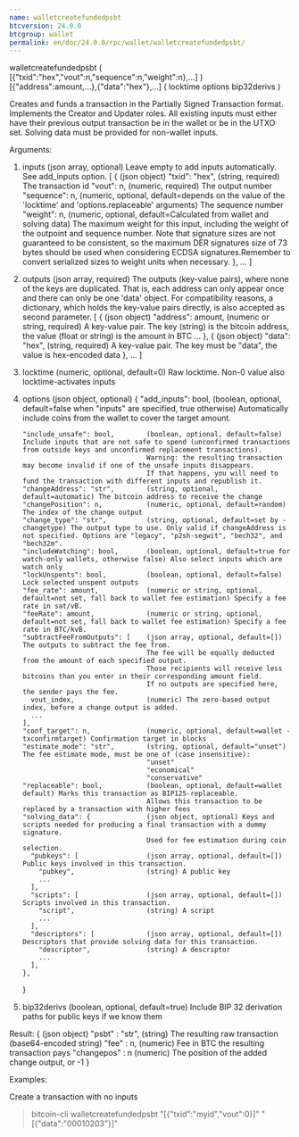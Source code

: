 ```yaml
---
name: walletcreatefundedpsbt
btcversion: 24.0.0
btcgroup: wallet
permalink: en/doc/24.0.0/rpc/wallet/walletcreatefundedpsbt/
---
```


walletcreatefundedpsbt ( [{"txid":"hex","vout":n,"sequence":n,"weight":n},...] ) [{"address":amount,...},{"data":"hex"},...] ( locktime options bip32derivs )

Creates and funds a transaction in the Partially Signed Transaction format.
Implements the Creator and Updater roles.
All existing inputs must either have their previous output transaction be in the wallet
or be in the UTXO set. Solving data must be provided for non-wallet inputs.

Arguments:
1. inputs                             (json array, optional) Leave empty to add inputs automatically. See add_inputs option.
     [
       {                              (json object)
         "txid": "hex",               (string, required) The transaction id
         "vout": n,                   (numeric, required) The output number
         "sequence": n,               (numeric, optional, default=depends on the value of the 'locktime' and 'options.replaceable' arguments) The sequence number
         "weight": n,                 (numeric, optional, default=Calculated from wallet and solving data) The maximum weight for this input, including the weight of the outpoint and sequence number. Note that signature sizes are not guaranteed to be consistent, so the maximum DER signatures size of 73 bytes should be used when considering ECDSA signatures.Remember to convert serialized sizes to weight units when necessary.
       },
       ...
     ]
2. outputs                            (json array, required) The outputs (key-value pairs), where none of the keys are duplicated.
                                      That is, each address can only appear once and there can only be one 'data' object.
                                      For compatibility reasons, a dictionary, which holds the key-value pairs directly, is also
                                      accepted as second parameter.
     [
       {                              (json object)
         "address": amount,           (numeric or string, required) A key-value pair. The key (string) is the bitcoin address, the value (float or string) is the amount in BTC
         ...
       },
       {                              (json object)
         "data": "hex",               (string, required) A key-value pair. The key must be "data", the value is hex-encoded data
       },
       ...
     ]
3. locktime                           (numeric, optional, default=0) Raw locktime. Non-0 value also locktime-activates inputs
4. options                            (json object, optional)
     {
       "add_inputs": bool,            (boolean, optional, default=false when "inputs" are specified, true otherwise) Automatically include coins from the wallet to cover the target amount.
                                      
       "include_unsafe": bool,        (boolean, optional, default=false) Include inputs that are not safe to spend (unconfirmed transactions from outside keys and unconfirmed replacement transactions).
                                      Warning: the resulting transaction may become invalid if one of the unsafe inputs disappears.
                                      If that happens, you will need to fund the transaction with different inputs and republish it.
       "changeAddress": "str",        (string, optional, default=automatic) The bitcoin address to receive the change
       "changePosition": n,           (numeric, optional, default=random) The index of the change output
       "change_type": "str",          (string, optional, default=set by -changetype) The output type to use. Only valid if changeAddress is not specified. Options are "legacy", "p2sh-segwit", "bech32", and "bech32m".
       "includeWatching": bool,       (boolean, optional, default=true for watch-only wallets, otherwise false) Also select inputs which are watch only
       "lockUnspents": bool,          (boolean, optional, default=false) Lock selected unspent outputs
       "fee_rate": amount,            (numeric or string, optional, default=not set, fall back to wallet fee estimation) Specify a fee rate in sat/vB.
       "feeRate": amount,             (numeric or string, optional, default=not set, fall back to wallet fee estimation) Specify a fee rate in BTC/kvB.
       "subtractFeeFromOutputs": [    (json array, optional, default=[]) The outputs to subtract the fee from.
                                      The fee will be equally deducted from the amount of each specified output.
                                      Those recipients will receive less bitcoins than you enter in their corresponding amount field.
                                      If no outputs are specified here, the sender pays the fee.
         vout_index,                  (numeric) The zero-based output index, before a change output is added.
         ...
       ],
       "conf_target": n,              (numeric, optional, default=wallet -txconfirmtarget) Confirmation target in blocks
       "estimate_mode": "str",        (string, optional, default="unset") The fee estimate mode, must be one of (case insensitive):
                                      "unset"
                                      "economical"
                                      "conservative"
       "replaceable": bool,           (boolean, optional, default=wallet default) Marks this transaction as BIP125-replaceable.
                                      Allows this transaction to be replaced by a transaction with higher fees
       "solving_data": {              (json object, optional) Keys and scripts needed for producing a final transaction with a dummy signature.
                                      Used for fee estimation during coin selection.
         "pubkeys": [                 (json array, optional, default=[]) Public keys involved in this transaction.
           "pubkey",                  (string) A public key
           ...
         ],
         "scripts": [                 (json array, optional, default=[]) Scripts involved in this transaction.
           "script",                  (string) A script
           ...
         ],
         "descriptors": [             (json array, optional, default=[]) Descriptors that provide solving data for this transaction.
           "descriptor",              (string) A descriptor
           ...
         ],
       },
     }
5. bip32derivs                        (boolean, optional, default=true) Include BIP 32 derivation paths for public keys if we know them

Result:
{                     (json object)
  "psbt" : "str",     (string) The resulting raw transaction (base64-encoded string)
  "fee" : n,          (numeric) Fee in BTC the resulting transaction pays
  "changepos" : n     (numeric) The position of the added change output, or -1
}

Examples:

Create a transaction with no inputs
> bitcoin-cli walletcreatefundedpsbt "[{\"txid\":\"myid\",\"vout\":0}]" "[{\"data\":\"00010203\"}]"


